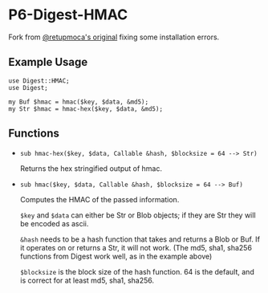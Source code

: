P6-Digest-HMAC
==============

Fork from [@retupmoca's original](https://github.com/retupmoca/P6-Digest-HMAC) fixing some installation errors.

## Example Usage ##

    use Digest::HMAC;
    use Digest;

    my Buf $hmac = hmac($key, $data, &md5);
    my Str $hmac = hmac-hex($key, $data, &md5);

## Functions ##

 -  `sub hmac-hex($key, $data, Callable &hash, $blocksize = 64 --> Str)`

    Returns the hex stringified output of hmac.

 -  `sub hmac($key, $data, Callable &hash, $blocksize = 64 --> Buf)`

    Computes the HMAC of the passed information.

    `$key` and `$data` can either be Str or Blob objects; if they are Str they
    will be encoded as ascii.

    `&hash` needs to be a hash function that takes and returns a Blob or Buf. If
    it operates on or returns a Str, it will not work. (The md5, sha1, sha256 functions
    from Digest work well, as in the example above)

    `$blocksize` is the block size of the hash function. 64 is the default, and
    is correct for at least md5, sha1, sha256.
